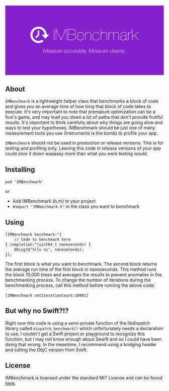 ![banner](/Resources/banner.png)

## About

`IMBenchmark` is a lightweight helper class that benchmarks a block of code and gives you an average time of how long that block of code takes to execute. It's very important to note that premature optimization can be a fool's game, and may lead you down a lot of paths that don't provide fruitful results. It's important to think carefully about why things are going slow and ways to test your hypotheses. IMBenchmark should be just one of many measurement tools you use (Instruments is the bomb) to profile your app.

`IMBenchmark` should not be used in production or release versions. This is for testing and profiling only. Leaving this code in release versions of your app could slow it down waaaaay more than what you were testing would.

## Installing

`pod 'IMBenchmark'`

or

* Add IMBenchmark.{h,m} to your project
* `#import "IMBenchmark.h"` in the class you want to benchmark

## Using

```objc
[IMBenchmark benchmark:^{
    // Code to benchmark here
} completion:^(uint64_t nanoseconds) {
    NSLog(@"%llu ns", nanoseconds);
}];
```

The first block is what you want to benchmark. The second block returns the average run time of the first block in nanoseconds. This method runs the block 10,000 times and averages the results to prevent anomalies in the benchmarking process. To change the number of iterations during the benchmarking process, call this method before running the above code:

`[IMBenchmark setIterationCount:10001]`

## But why no Swift?!?

Right now this code is using a semi-private function of the libdispatch library called `dispatch_benchmark()` which unfortunately needs a declaration to use. I couldn't get a Swift project or playground to recognize this function, but I may not know enough about Sewift and so I could have been doing that wrong. In the meantime, I recommend using a bridging header and calling the ObjC version from Swift.

## License

IMBenchmark is licensed under the standard MIT License and can be found [here](License.md).
